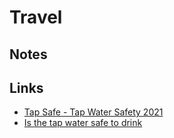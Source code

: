 # Travel

## Notes

## Links

- [Tap Safe - Tap Water Safety 2021](https://www.tapsafe.org/)
- [Is the tap water safe to drink](https://www.iswatersafetodrink.in/)
